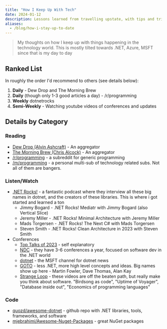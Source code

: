 ```yaml
---
title: "How I Keep Up With Tech"
date: 2024-01-12
description: Lessons learned from travelling upstate, with tips and tricks.
aliases: 
  - /blog/how-i-stay-up-to-date
---
```


> My thoughts on how I keep up with things happening in the technology world. This is mostly tilted towards .NET, Azure, MSFT since
that is my day to day


## Ranked List

In roughly the order I'd recommend to others (see details below):
1. **Daily** - Dew Drop and The Morning Brew
2. **Daily** (though only 1-3 good articles a day) - /r/programming
3. **Weekly** dotnetrocks
5. **Semi-Weekly** - Watching youtube videos of conferences and updates


## Details by Category

### Reading
- [Dew Drop (Alvin Ashcraft)](https://www.alvinashcraft.com/) - An aggregator
- [The Morning Brew (Chris Alcock)](cwa.me.uk) - An aggregator
- [/r/programming](https://old.reddit.com/r/programming) - a subreddit for generic programming
- [/m/programming](https://www.reddit.com/user/cookingapplebear/m/programming/) - a personal multi-sub of technology related subs. Not all of them are bangers.

### Listen/Watch
- [.NET Rocks!](https://www.dotnetrocks.com/) - a fantastic podcast where they interview all these big names in dotnet, and the creators of these libraries.
  This is where i got started and learned a ton
  - Jimmy Bogard - .NET Rocks! Mediatr with Jimmy Bogard (also Vertical Slice)
  - Jeremy Miller - .NET Rocks! Minimal Architecture with Jeremy Miller
  - Mads Torgersen - .NET Rocks! The Next C# with Mads Torgersen
  - Steven Smith - .NET Rocks! Clean Architecture in 2023 with Steven Smith
- Conferences
  - [Top Talks of 2023](https://techtalksweekly.substack.com/p/top-tech-talks-of-2023) - self explanatory
  - [NDC](https://www.youtube.com/@NDC) - they have 3-6 conferences a year, focused on software dev in the .NET world
  - [dotnet](https://www.youtube.com/@dotnet) - the MSFT channel for dotnet news
  - [GOTO](https://www.youtube.com/@GOTO-) - less .NET, more high level concepts and ideas. Big names show up here - Martin Fowler, Dave Thomas, Alan Kay
  - [Strange Loop](https://www.youtube.com/@StrangeLoopConf) - these videos are off the beaten path, but really make you think about software.
    "Birdsong as code", "Uptime of Voyager", "Database inside out", "Economics of programming languages"

### Code
- [quozd/awesome-dotnet](https://github.com/quozd/awesome-dotnet) - github repo with .NET libraries, tools, frameworks, and software
- [mjebrahimi/Awesome-Nuget-Packages](https://github.com/mjebrahimi/Awesome-Nuget-Packages) - great NuGet packages
